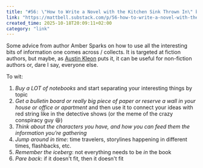 ```yaml
---
title: "#56: \"How to Write a Novel with the Kitchen Sink Thrown In\" by Amber Sparks, author of HAPPY PEOPLE DON'T LIVE HERE"
link: "https://mattbell.substack.com/p/56-how-to-write-a-novel-with-the?utm_source=substack&utm_medium=email"
created_time: 2025-10-18T20:09:11+02:00
category: "link"
---
```

Some advice from author Amber Sparks on how to use all the interesting bits of information one comes across / collects. It is targeted at fiction authors, but maybe, as [Austin Kleon](https://austinkleon.substack.com/p/overheard-on-the-titanic) puts it, it can be useful for non-fiction authors or, dare I say, everyone else.

To wit:
1. _Buy a LOT of notebooks_ and start separating your interesting things by topic
2. _Get a bulletin board or really big piece of paper or reserve a wall in your house or office or apartment_ and then use it to connect your ideas with red string like in the detective shows (or the meme of the crazy conspiracy guy 😆)
3. _Think about the characters you have, and how you can feed them the information you’re gathering_
4. _Jump around in time_: time travelers, storylines happening in different times, flashbacks, etc.
5. _Remember the iceberg_: not everything needs to be _in_ the book
6. _Pare back_: if it doesn't fit, then it doesn't fit